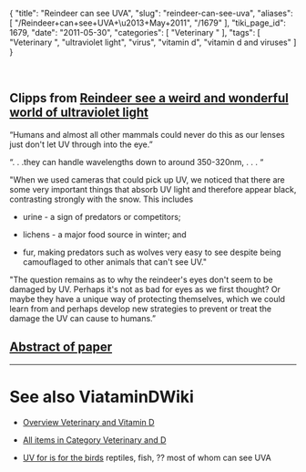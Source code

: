 {
    "title": "Reindeer can see UVA",
    "slug": "reindeer-can-see-uva",
    "aliases": [
        "/Reindeer+can+see+UVA+\u2013+May+2011",
        "/1679"
    ],
    "tiki_page_id": 1679,
    "date": "2011-05-30",
    "categories": [
        "Veterinary "
    ],
    "tags": [
        "Veterinary ",
        "ultraviolet light",
        "virus",
        "vitamin d",
        "vitamin d and viruses"
    ]
}


&nbsp;

## Clipps from [Reindeer see a weird and wonderful world of ultraviolet light](http://www.physorg.com/news/2011-05-reindeer-weird-world-ultraviolet.html)

“Humans and almost all other mammals could never do this as our lenses just don't let UV through into the eye.”

“. . .they can handle wavelengths down to around 350-320nm, . . . “

"When we used cameras that could pick up UV, we noticed that there are some very important things that absorb UV light and therefore appear black, contrasting strongly with the snow. This includes 

* urine - a sign of predators or competitors; 

* lichens - a major food source in winter; and 

* fur, making predators such as wolves very easy to see despite being camouflaged to other animals that can't see UV."

"The question remains as to why the reindeer's eyes don't seem to be damaged by UV. Perhaps it's not as bad for eyes as we first thought? Or maybe they have a unique way of protecting themselves, which we could learn from and perhaps develop new strategies to prevent or treat the damage the UV can cause to humans.”

## [Abstract of paper](http://www.ncbi.nlm.nih.gov/pubmed?term=Glen%20Jeffery%20reindeer)

- - - - - - 

# See also ViataminDWiki

* [Overview Veterinary and Vitamin D](/posts/overview-veterinary-and-vitamin-d)

* [All items in Category Veterinary and D](https://www.VitaminDWiki.com/tiki-browse_categories.php?parentId=1&sort_mode=created_desc)

* [UV for is for the birds](/posts/uv-for-is-for-the-birds) reptiles, fish, ?? most of whom can see UVA